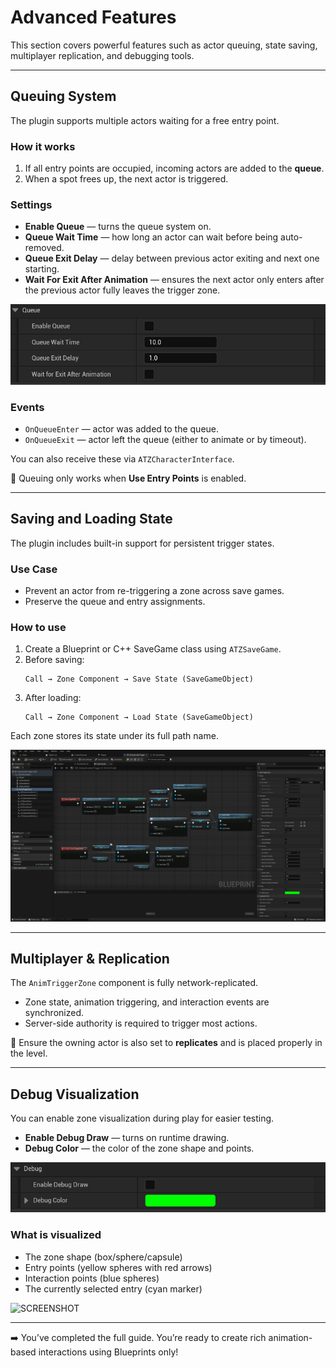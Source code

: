 # Advanced Features

This section covers powerful features such as actor queuing, state saving, multiplayer replication, and debugging tools.

---

## Queuing System

The plugin supports multiple actors waiting for a free entry point.

### How it works

1. If all entry points are occupied, incoming actors are added to the **queue**.
2. When a spot frees up, the next actor is triggered.

### Settings

- **Enable Queue** — turns the queue system on.
- **Queue Wait Time** — how long an actor can wait before being auto-removed.
- **Queue Exit Delay** — delay between previous actor exiting and next one starting.
- **Wait For Exit After Animation** — ensures the next actor only enters after the previous actor fully leaves the trigger zone.

![SCREENSHOT](images/advanced_SCREENSHOT_1.png)

### Events

- `OnQueueEnter` — actor was added to the queue.
- `OnQueueExit` — actor left the queue (either to animate or by timeout).

You can also receive these via `ATZCharacterInterface`.

📌 Queuing only works when **Use Entry Points** is enabled.

---

## Saving and Loading State

The plugin includes built-in support for persistent trigger states.

### Use Case

- Prevent an actor from re-triggering a zone across save games.
- Preserve the queue and entry assignments.

### How to use

1. Create a Blueprint or C++ SaveGame class using `ATZSaveGame`.
2. Before saving:
   ```blueprint
   Call → Zone Component → Save State (SaveGameObject)
   ```
3. After loading:
   ```blueprint
   Call → Zone Component → Load State (SaveGameObject)
   ```

Each zone stores its state under its full path name.

![SCREENSHOT](images/advanced_SCREENSHOT_2.png)

---

## Multiplayer & Replication

The `AnimTriggerZone` component is fully network-replicated.

- Zone state, animation triggering, and interaction events are synchronized.
- Server-side authority is required to trigger most actions.

📌 Ensure the owning actor is also set to **replicates** and is placed properly in the level.

---

## Debug Visualization

You can enable zone visualization during play for easier testing.

- **Enable Debug Draw** — turns on runtime drawing.
- **Debug Color** — the color of the zone shape and points.

![SCREENSHOT](images/advanced_SCREENSHOT_3.png)

### What is visualized

- The zone shape (box/sphere/capsule)
- Entry points (yellow spheres with red arrows)
- Interaction points (blue spheres)
- The currently selected entry (cyan marker)

![SCREENSHOT](images/advanced_SCREENSHOT_4.png)

---

➡️ You’ve completed the full guide. You’re ready to create rich animation-based interactions using Blueprints only!
